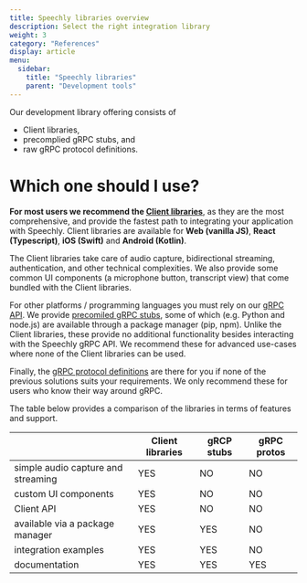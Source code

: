 ```yaml
---
title: Speechly libraries overview
description: Select the right integration library
weight: 3
category: "References"
display: article
menu:
  sidebar:
    title: "Speechly libraries"
    parent: "Development tools"
---
```


Our development library offering consists of
- Client libraries,
- precomplied gRPC stubs, and
- raw gRPC protocol definitions.

# Which one should I use?
**For most users we recommend the [Client libraries](/client-libraries)**, as they are the most comprehensive, and provide the fastest path to integrating your application with Speechly. Client libraries are available for **Web (vanilla JS)**, **React (Typescript)**, **iOS (Swift)** and **Android (Kotlin)**.

The Client libraries take care of audio capture, bidirectional streaming, authentication, and other technical complexities. We also provide some common UI components (a microphone button, transcript view) that come bundled with the Client libraries.

For other platforms / programming languages you must rely on our [gRPC API](/speechly-api/). We provide [precomiled gRPC stubs](https://github.com/speechly/api), some of which (e.g. Python and node.js) are available through a package manager (pip, npm). Unlike the Client libraries, these provide no additional functionality besides interacting with the Speechly gRPC API. We recommend these for advanced use-cases where none of the Client libraries can be used.

Finally, the [gRPC protocol definitions](https://github.com/speechly/api/tree/master/proto) are there for you if none of the previous solutions suits your requirements. We only recommend these for users who know their way around gRPC.

The table below provides a comparison of the libraries in terms of features and support.

|   | Client libraries | gRCP stubs | gRPC protos|
| - | --------------- | --------------- | ---- |
| simple audio capture and streaming | YES | NO | NO |
| custom UI components | YES | NO | NO |
| Client API | YES | NO | NO |
| available via a package manager | YES | YES | NO |
| integration examples | YES | YES | NO |
| documentation | YES | YES | YES |
